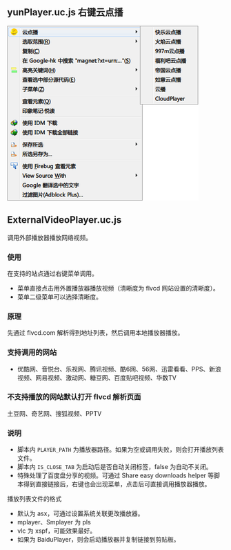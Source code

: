 ## yunPlayer.uc.js 右键云点播

![云点播.png](云点播.png)

## ExternalVideoPlayer.uc.js

调用外部播放器播放网络视频。

### 使用

在支持的站点通过右键菜单调用。

 - 菜单直接点击用外置播放器播放视频（清晰度为 flvcd 网站设置的清晰度）。
 - 菜单二级菜单可以选择清晰度。

### 原理

先通过 flvcd.com 解析得到地址列表，然后调用本地播放器播放。

### 支持调用的网站

 - 优酷网、音悦台、乐视网、腾讯视频、酷6网、56网、迅雷看看、PPS、新浪视频、网易视频、激动网、糖豆网、百度贴吧视频、华数TV

### 不支持播放的网站默认打开 flvcd 解析页面

土豆网、奇艺网、搜狐视频、PPTV

### 说明

 - 脚本内 `PLAYER_PATH` 为播放器路径。如果为空或调用失败，则会打开播放列表文件。
 - 脚本内 `IS_CLOSE_TAB` 为启动后是否自动关闭标签，false 为自动不关闭。
 - 特殊处理了百度盘分享的视频。可通过 Share easy downloads helper 等脚本得到直接链接后，右键也会出现菜单，点击后可直接调用播放器播放。

播放列表文件的格式

  - 默认为 asx，可通过设置系统关联更改播放器。
  - mplayer、Smplayer 为 pls
  - vlc 为 xspf，可能效果最好。
  - 如果为 BaiduPlayer，则会启动播放器并复制链接到剪贴板。